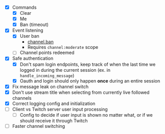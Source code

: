 - [x] Commands
    - [x] Clear
    - [x] Me
    - [x] Ban (timeout)
- [x] Event listening
    - [x] User ban
        - [channel.ban](https://dev.twitch.tv/docs/eventsub/eventsub-subscription-types/#channelban)
        - Requires `channel:moderate` scope
    - [ ] Channel points redeemed
- [x] Safe authentication
    - [x] Don't spam login endpoints, keep track of when the last time we logged in during the current session (ex. in `handle_incoming_message`)
    - [x] Oauth and login should only happen __once__ during an entire session
- [x] Fix message leak on channel switch
- [x] Don't use stream title when selecting from currently live followed channels
- [x] Correct logging config and initialization
- [ ] Client vs Twitch server user input processing
    - [ ] Config to decide if user input is shown no matter what, or if we should receive it through Twitch
- [ ] Faster channel switching
